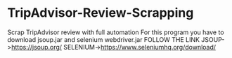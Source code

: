 # TripAdvisor-Review-Scrapping
Scrap TripAdvisor review with full automation
For this program you have to download jsoup.jar 
and selenium webdriver.jar
FOLLOW THE LINK
JSOUP->https://jsoup.org/
SELENIUM->https://www.seleniumhq.org/download/
